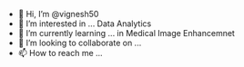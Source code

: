 - 👋 Hi, I’m @vignesh50
- 👀 I’m interested in ... Data Analytics 
- 🌱 I’m currently learning ... in Medical Image Enhancemnet
- 💞️ I’m looking to collaborate on ... 
- 📫 How to reach me ...

<!---
vignesh50/vignesh50 is a ✨ special ✨ repository because its `README.md` (this file) appears on your GitHub profile.
You can click the Preview link to take a look at your changes.
--->
